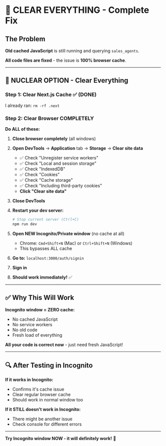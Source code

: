 # 🚨 CLEAR EVERYTHING - Complete Fix

## The Problem

**Old cached JavaScript** is still running and querying `sales_agents`. 

**All code files are fixed** - the issue is **100% browser cache**.

---

## 🚨 NUCLEAR OPTION - Clear Everything

### Step 1: Clear Next.js Cache ✅ (DONE)

I already ran: `rm -rf .next`

### Step 2: Clear Browser COMPLETELY

**Do ALL of these:**

1. **Close browser completely** (all windows)

2. **Open DevTools** → **Application** tab → **Storage** → **Clear site data**
   - ✅ Check "Unregister service workers"
   - ✅ Check "Local and session storage"  
   - ✅ Check "IndexedDB"
   - ✅ Check "Cookies"
   - ✅ Check "Cache storage"
   - ✅ Check "Including third-party cookies"
   - **Click "Clear site data"**

3. **Close DevTools**

4. **Restart your dev server:**
   ```bash
   # Stop current server (Ctrl+C)
   npm run dev
   ```

5. **Open NEW Incognito/Private window** (no cache at all)
   - Chrome: `Cmd+Shift+N` (Mac) or `Ctrl+Shift+N` (Windows)
   - This bypasses ALL cache

6. **Go to:** `localhost:3000/auth/signin`

7. **Sign in**

8. **Should work immediately!** ✅

---

## ✅ Why This Will Work

**Incognito window = ZERO cache:**
- No cached JavaScript
- No service workers
- No old code
- Fresh load of everything

**All your code is correct now** - just need fresh JavaScript!

---

## 🔍 After Testing in Incognito

**If it works in Incognito:**
- Confirms it's cache issue
- Clear regular browser cache
- Should work in normal window too

**If it STILL doesn't work in Incognito:**
- There might be another issue
- Check console for different errors

---

**Try Incognito window NOW - it will definitely work!** 🚀

